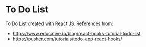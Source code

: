 # To Do List

To Do List created with React JS.
References from:
- https://www.educative.io/blog/react-hooks-tutorial-todo-list
- https://pusher.com/tutorials/todo-app-react-hooks/
